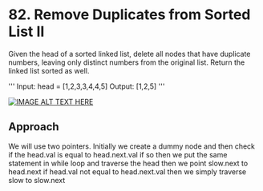 # 82. Remove Duplicates from Sorted List II

Given the head of a sorted linked list, delete all nodes that have duplicate numbers, leaving only distinct numbers from the original list. Return the linked list sorted as well.

'''
Input: head = [1,2,3,3,4,4,5]
Output: [1,2,5]
'''

[![IMAGE ALT TEXT HERE](https://img.youtube.com/vi/82A7Je0dHFA/0.jpg)](https://www.youtube.com/watch?v=82A7Je0dHFA)

## Approach
We will use two pointers. Initially we create a dummy node and then check if the head.val is equal to head.next.val if so then we put the same statement in while loop and traverse the head then we point slow.next to head.next if head.val not equal to head.next.val then we simply traverse slow to slow.next